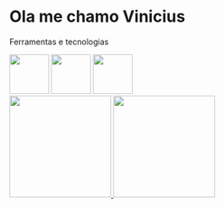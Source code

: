 
# Ola me chamo Vinicius

<!--
**viniciusxpg/viniciusxpg** is a ✨ _special_ ✨ repository because its `README.md` (this file) appears on your GitHub profile.

Here are some ideas to get you started:

- 🔭 I’m currently working on ...
- 🌱 I’m currently learning ...
- 👯 I’m looking to collaborate on ...
- 🤔 I’m looking for help with ...
- 💬 Ask me about ...
- 📫 How to reach me: ...
- 😄 Pronouns: ...
- ⚡ Fun fact: ...
-->
Ferramentas e tecnologias
<div margin-botoom="20px">
<img width="70px" hegth="70px" src="https://cdn.jsdelivr.net/gh/devicons/devicon@latest/icons/html5/html5-original-wordmark.svg" />
<img width="70px" hegth="70px" src="https://cdn.jsdelivr.net/gh/devicons/devicon@latest/icons/css3/css3-original-wordmark.svg" />
<img width="70px" hegth="70px" src="https://cdn.jsdelivr.net/gh/devicons/devicon@latest/icons/php/php-original.svg" />
        </div>  
          

<div>
<a href="https://github.com/seu-usuário-aqui">
<img loading="lazy" height="180em" src="https://github-readme-stats.vercel.app/api/top-langs/?username=viniciusxpg&layout=compact&langs_count=7&theme=dracula"/>
<img loading="lazy" height="180em" src="https://github-readme-stats.vercel.app/api?username=viniciusxpg&show_icons=true&theme=dracula&include_all_commits=true&count_private=true"/>
</div>
